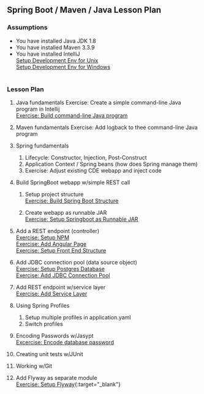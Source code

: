 ## Spring Boot / Maven / Java Lesson Plan


### Assumptions
* You have installed Java JDK 1.8
* You have installed Maven 3.3.9
* You have installed IntelliJ<br/>
  [Setup Development Env for Unix](/learnSpringBoot/lessons/lesson01a_setupDevelopmentEnvForUnix.txt )<br>
  [Setup Development Env for Windows](/learnSpringBoot/lessons/lesson01b_setupDevelopmentEnvForWindows.txt)<br>  <br> 
  

### Lesson Plan
1. Java fundamentals
    Exercise: Create a simple command-line Java program in Intellij<br/>
    [Exercise: Build command-line Java program](/learnJava/howToCreateJavaCommandLineProgramUsingIntellijMaven.txt)
    
1. Maven fundamentals
    Exercise: Add logback to thee command-line Java program

1. Spring fundamentals
   1. Lifecycle:  Constructor, Injection, Post-Construct
   1. Application Context / Spring beans (how does Spring manage them)
   1. Exercise: Adjust existing CDE webapp and inject code

1. Build SpringBoot webapp w/simple REST call
   1. Setup project structure<br/>
      [Exercise: Build Spring Boot Structure](/learnSpringBoot/lessons/lesson02_createProjectStructure.txt)

   1. Create webapp as runnable JAR<br/>
      [Exercise: Setup Springboot as Runnable JAR](/learnSpringBoot/lessons/lesson03_setupRunnableJar.txt)

1. Add a REST endpoint (controller)<br/>
   [Exercise: Setup NPM](/learnSpringBoot/lessons/lesson04_addAngularUsingNpm.txt)<br/>
   [Exercise: Add Angular Page](/learnSpringBoot/lessons/lesson05_addSimpleAngularPage.txt)<br/>
   [Exercise: Setup Front End Structure](/learnSpringBoot/lessons/lesson06_addAngularFrontEndStructure.txt)<br/>
   
1. Add JDBC connection pool (data source object)<br/>
   [Exercise: Setup Postgres Database](/learnSpringBoot/lessons/lesson07_setupPostgresDatabase.txt)<br/>
   [Exercise: Add JDBC Connection Pool](/learnSpringBoot/lessons/lesson09_addJdbcConnectionPool.txt)<br/>
   
1. Add REST endpoint w/service layer<br/>
   [Exercise: Add Service Layer](/learnSpringBoot/lessons/lesson10_AddRestEndPoint.txt)<br/>

1. Using Spring Profiles
   1. Setup multiple profiles in application.yaml
   1. Switch profiles<br/>
   
1. Encoding Passwords w/Jasypt<br/>
   [Excercise: Encode database password](/learnSpringBoot/howToUseJasyptToEncode.txt)
   
1. Creating unit tests w/JUnit

1. Working w/Git

1. Add Flyway as separate module<br/>
   [Exercise: Setup Flyway](/learnSpringBoot/lessons/lesson08_addFlyway.txt){:target="_blank"}<br/>
